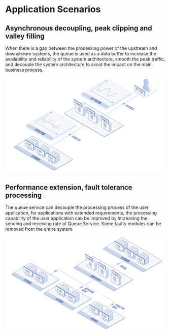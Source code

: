 # Application Scenarios

## Asynchronous decoupling, peak clipping and valley filling

When there is a gap between the processing power of the upstream and downstream systems, the queue is used as a data buffer to increase the availability and reliability of the system architecture, smooth the peak traffic, and decouple the system architecture to avoid the impact on the main business process.

![异步解耦削峰填谷](../../../../image/Internet-Middleware/Queue-Service/队列服务-02.png)



## Performance extension, fault tolerance processing

The queue service can decouple the processing process of the user application, for applications with extended requirements, the processing capability of the user application can be improved by increasing the sending and receiving rate of Queue Service. Some faulty modules can be removed from the entire system.

![性能扩展容错处理](../../../../image/Internet-Middleware/Queue-Service/队列服务-01.png)


